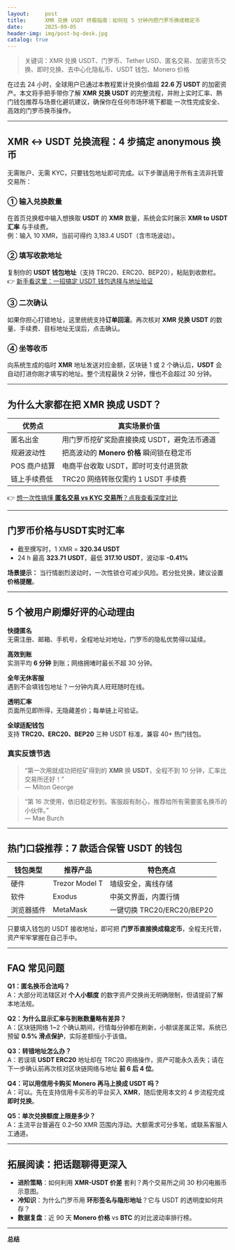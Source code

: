 ```yaml
---
layout:     post
title:      XMR 兑换 USDT 终极指南：如何在 5 分钟内把门罗币换成稳定币
date:       2025-09-05
header-img: img/post-bg-desk.jpg
catalog: true
---
```


> 关键词：XMR 兑换 USDT、门罗币、Tether USD、匿名交易、加密货币交换、即时兑换、去中心化隐私币、USDT 钱包、Monero 价格

在过去 24 小时，全球用户已通过本教程累计兑换价值超 **22.6 万 USDT** 的加密资产。本文将手把手带你了解 **XMR 兑换 USDT** 的完整流程，并附上实时汇率、熱门钱包推荐与场景化避坑建议，确保你在任何市场环境下都能 一次性完成安全、高效的门罗币换币操作。

---

## XMR ↔ USDT 兑换流程：4 步搞定 anonymous 换币

无需账户、无需 KYC，只要钱包地址即可完成。以下步骤适用于所有主流非托管交易所：

### ① 输入兑换数量
在首页兑换框中输入想换取 **USDT** 的 **XMR** 数量，系统会实时展示 **XMR to USDT 汇率** 与手续费。  
例：输入 10 XMR，当前可得约 3,183.4 USDT（含市场波动）。

### ② 填写收款地址
复制你的 **USDT 钱包地址**（支持 TRC20、ERC20、BEP20），粘贴到收款栏。  
👉 [新手看这里：一招搞定 USDT 钱包选择与地址验证](https://okxdog.com/)

### ③ 二次确认
如果你担心打错地址，这里统统支持**订单回滚**。再次核对 **XMR 兑换 USDT** 的数量、手续费、目标地址无误后，点击确认。

### ④ 坐等收币
向系统生成的临时 **XMR** 地址发送对应金额，区块链 1 或 2 个确认后，**USDT** 会自动打进你刚才填写的地址。整个流程最快 2 分钟，慢也不会超过 30 分钟。

---

## 为什么大家都在把 XMR 换成 USDT？

| 优势点               | 真实场景价值                             |
|----------------------|------------------------------------------|
| 匿名出金              | 用门罗币挖矿奖励直接换成 USDT，避免法币通道 |
| 规避波动性            | 把高波动的 **Monero 价格** 瞬间锁在稳定币   |
| POS 商户结算          | 电商平台收取 USDT，即时可支付进货款        |
| 链上手续费低          | TRC20 网络转账仅需约 1 USDT 手续费         |
👉 [想一次性搞懂 **匿名交易 vs KYC 交易所**？点我查看深度对比](https://okxdog.com/)

---

## 门罗币价格与USDT实时汇率

* 截至撰写时，1 XMR = **320.34 USDT**  
* 24 h 最高 **323.71 USDT**，最低 **317.10 USDT**，波动率 **-0.41%**  

**场景提示：** 当行情剧烈波动时，一次性锁仓可减少风险。若分批兑换，建议设置 **价格提醒**。

---

## 5 个被用户刷爆好评的心动理由

**快捷匿名**  
无需注册、邮箱、手机号，全程地址对地址，门罗币的隐私优势得以延续。

**高效到账**  
实测平均 **6 分钟** 到账；网络拥堵时最长不超 30 分钟。

**全年无休客服**  
遇到不会填钱包地址？一分钟内真人旺旺随时在线。

**透明汇率**  
页面所见即所得，无隐藏差价；每单链上可验证。

**全球适配钱包**  
支持 **TRC20、ERC20、BEP20** 三种 USDT 标准，兼容 40+ 热门钱包。

### 真实反馈节选

> “第一次用就成功把挖矿得到的 **XMR** 换 **USDT**，全程不到 10 分钟，汇率比交易所还好！”  
> — Milton George

> “第 16 次使用，依旧稳定秒到。客服超有耐心，推荐给所有需要匿名换币的小伙伴。”  
> — Mae Burch

---

## 热门口袋推荐：7 款适合保管 USDT 的钱包

| 钱包类型 | 推荐产品      | 特色亮点                  |
|----------|---------------|---------------------------|
| 硬件       | Trezor Model T | 墙级安全，离线存储          |
| 软件      | Exodus        | 中英文界面，内置行情         |
| 浏览器插件 | MetaMask      | 一键切换 TRC20/ERC20/BEP20 |

只要填入钱包的 USDT 接收地址，即可把 **门罗币直接换成稳定币**，全程无托管，资产牢牢掌握在自己手中。

---

## FAQ 常见问题

**Q1：匿名换币合法吗？**  
A：大部分司法辖区对 **个人小额度** 的数字资产交换尚无明确限制，但请提前了解本地法规。

**Q2：为什么显示汇率与到账数量略有差异？**  
A：区块链网络 1~2 个确认期间，行情每分钟都在刷新，小额误差属正常。系统已预留 **0.5% 滑点保护**，实际差额恒小于该值。

**Q3：转错地址怎么办？**  
A：若误填 **USDT ERC20** 地址却在 TRC20 网络操作，资产可能永久丢失；请在下一步确认前再次核对区块链网络与地址 **前 6 后 4 位**。

**Q4：可以用信用卡购买 **Monero** 再马上换成 **USDT** 吗？**  
A：可以。先在支持信用卡买币的平台买入 **XMR**，随后使用本文的 4 步流程完成 **即时兑换**。

**Q5：单次兑换额度上限是多少？**  
A：主流平台普遍在 0.2–50 XMR 范围内浮动。大额需求可分多笔，或联系客服人工通道。

---

## 拓展阅读：把话题聊得更深入

* **进阶策略**：如何利用 **XMR-USDT 价差** 套利？两个交易所之间 30 秒闪电搬币示意图。
* **冷知识**：为什么门罗币用 **环形签名与隐形地址**？它与 USDT 的透明度如何共存？
* **数据复盘**：近 90 天 **Monero 价格** vs **BTC** 的对比波动率排行榜。

---

**总结**